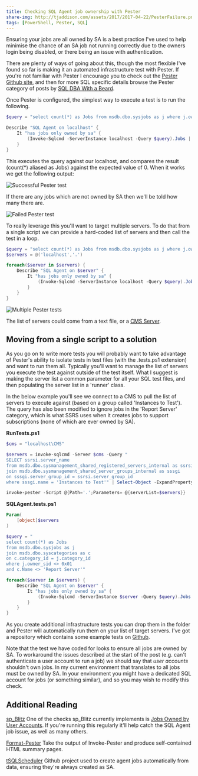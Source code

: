 ```yaml
---
title: Checking SQL Agent job ownership with Pester
share-img: http://tjaddison.com/assets/2017/2017-04-22/PesterFailure.png
tags: [PowerShell, Pester, SQL]
---
```


Ensuring your jobs are all owned by SA is a best practice I've used to help minimise the chance of an SA job not running correctly due to the owners login being disabled, or there being an issue with authentication.

There are plenty of ways of going about this, though the most flexible I've found so far is making it an automated infrastructure test with Pester. If you're not familiar with Pester I encourage you to check out the [Pester Github site](https://github.com/pester/Pester), and then for more SQL specific details browse the Pester category of posts by [SQL DBA With a Beard](https://sqldbawithabeard.com/tag/pester/).

<!--more-->

Once Pester is configured, the simplest way to execute a test is to run the following.

```powershell
$query = "select count(*) as Jobs from msdb.dbo.sysjobs as j where j.owner_sid <> 0x01"

Describe "SQL Agent on localhost" {
    It "has jobs only owned by sa" {
        (Invoke-Sqlcmd -ServerInstance localhost -Query $query).Jobs | Should Be 0
    }
}
```

This executes the query against our localhost, and compares the result (count(\*) aliased as Jobs) against the expected value of 0. When it works we get the following output:

![Successful Pester test](/assets/2017/2017-04-22/PesterSuccess.png)

If there are any jobs which are not owned by SA then we'll be told how many there are.

![Failed Pester test](/assets/2017/2017-04-22/PesterFailure.png)

To really leverage this you'll want to target multiple servers. To do that from a single script we can provide a hard-coded list of servers and then call the test in a loop.

```powershell
$query = "select count(*) as Jobs from msdb.dbo.sysjobs as j where j.owner_sid <> 0x01"
$servers = @('localhost','.')

foreach($server in $servers) {
    Describe "SQL Agent on $server" {
        It "has jobs only owned by sa" {
            (Invoke-Sqlcmd -ServerInstance localhost -Query $query).Jobs | Should Be 0
        }
    }
}
```

![Multiple Pester tests](/assets/2017/2017-04-22/PesterMultipleSuccess.png)

The list of servers could come from a text file, or a [CMS Server](https://docs.microsoft.com/en-us/sql/relational-databases/administer-multiple-servers-using-central-management-servers).

## Moving from a single script to a solution

As you go on to write more tests you will probably want to take advantage of Pester's ability to isolate tests in test files (with the .tests.ps1 extension) and want to run them all. Typically you'll want to manage the list of servers you execute the test against outside of the test itself. What I suggest is making the server list a common parameter for all your SQL test files, and then populating the server list in a 'runner' class.

In the below example you'll see we connect to a CMS to pull the list of servers to execute against (based on a group called 'Instances to Test'). The query has also been modified to ignore jobs in the 'Report Server' category, which is what SSRS uses when it creates jobs to support subscriptions (none of which are ever owned by SA).

**RunTests.ps1**

```powershell
$cms = "localhost\CMS"

$servers = invoke-sqlcmd -Server $cms -Query "
SELECT ssrsi.server_name
from msdb.dbo.sysmanagement_shared_registered_servers_internal as ssrsi
join msdb.dbo.sysmanagement_shared_server_groups_internal as sssgi
on sssgi.server_group_id = ssrsi.server_group_id
where sssgi.name = 'Instances to Test'" | Select-Object -ExpandProperty server_name

invoke-pester -Script @{Path='.';Parameters= @{serverList=$servers}}
```

**SQLAgent.tests.ps1**

```powershell
Param(
    [object]$servers
)

$query = "
select count(*) as Jobs
from msdb.dbo.sysjobs as j
join msdb.dbo.syscategories as c
on c.category_id = j.category_id
where j.owner_sid <> 0x01
and c.Name <> 'Report Server'"

foreach($server in $servers) {
    Describe "SQL Agent on $server" {
        It "has jobs only owned by sa" {
            (Invoke-Sqlcmd -ServerInstance $server -Query $query).Jobs | Should Be 0
        }
    }
}
```

As you create additional infrastructure tests you can drop them in the folder and Pester will automatically run them on your list of target servers. I've got a repository which contains some example tests on [Github](https://github.com/taddison/SQLInfrastructureTests).

Note that the test we have coded for looks to ensure all jobs are owned by SA. To workaround the issues described at the start of the post (e.g. can't authenticate a user account to run a job) we should say that _user accounts_ shouldn't own jobs. In my current environment that translates to all jobs must be owned by SA. In your environment you might have a dedicated SQL account for jobs (or something similar), and so you may wish to modify this check.

## Additional Reading

[sp_Blitz](https://www.brentozar.com/blitz/) One of the checks sp_Blitz currently implements is [Jobs Owned by User Accounts](https://www.brentozar.com/blitz/jobs-owned-by-user-accounts/). If you're running this regularly it'll help catch the SQL Agent job issue, as well as many others.

[Format-Pester](https://github.com/equelin/Format-Pester) Take the output of Invoke-Pester and produce self-contained HTML summary pages.

[tSQLScheduler](https://github.com/taddison/tsqlScheduler) Github project used to create agent jobs automatically from data, ensuring they're always created as SA.
